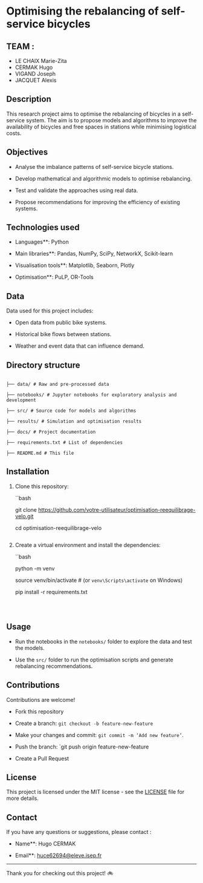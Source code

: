 # Optimising the rebalancing of self-service bicycles

## TEAM :
- LE CHAIX Marie-Zita
- CERMAK Hugo
- VIGAND Joseph
- JACQUET Alexis

  
## Description

This research project aims to optimise the rebalancing of bicycles in a self-service system. The aim is to propose models and algorithms to improve the availability of bicycles and free spaces in stations while minimising logistical costs.


## Objectives

- Analyse the imbalance patterns of self-service bicycle stations.

- Develop mathematical and algorithmic models to optimise rebalancing.

- Test and validate the approaches using real data.

- Propose recommendations for improving the efficiency of existing systems.


## Technologies used

- Languages**: Python

- Main libraries**: Pandas, NumPy, SciPy, NetworkX, Scikit-learn

- Visualisation tools**: Matplotlib, Seaborn, Plotly

- Optimisation**: PuLP, OR-Tools


## Data

Data used for this project includes:

- Open data from public bike systems.

- Historical bike flows between stations.

- Weather and event data that can influence demand.



## Directory structure

```

├── data/ # Raw and pre-processed data

├── notebooks/ # Jupyter notebooks for exploratory analysis and development

├── src/ # Source code for models and algorithms

├── results/ # Simulation and optimisation results

├── docs/ # Project documentation

├── requirements.txt # List of dependencies

├── README.md # This file

```



## Installation

1. Clone this repository:

   ``bash

   git clone https://github.com/votre-utilisateur/optimisation-reequilibrage-velo.git

   cd optimisation-reequilibrage-velo

   ```

2. Create a virtual environment and install the dependencies:

   ``bash

   python -m venv

   source venv/bin/activate # (or `venv\Scripts\activate` on Windows)

   pip install -r requirements.txt

   ```



## Usage

- Run the notebooks in the `notebooks/` folder to explore the data and test the models.

- Use the `src/` folder to run the optimisation scripts and generate rebalancing recommendations.



## Contributions

Contributions are welcome!

- Fork this repository

- Create a branch: `git checkout -b feature-new-feature`

- Make your changes and commit: `git commit -m ‘Add new feature’`.

- Push the branch: `git push origin feature-new-feature

- Create a Pull Request



## License

This project is licensed under the MIT license - see the [LICENSE](LICENSE) file for more details.



## Contact

If you have any questions or suggestions, please contact :

- Name**: Hugo CERMAK

- Email**: huce62694@eleve.isep.fr


---



Thank you for checking out this project! 🚲
